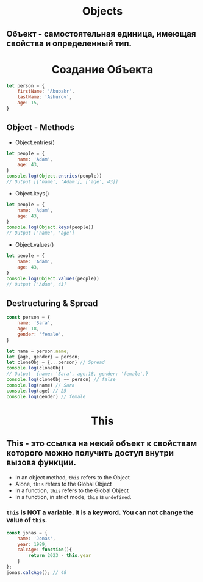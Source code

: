 <h1 align = 'center'>Objects</h1>

## Объект - самостоятельная единица, имеющая свойства и определенный тип. 

<h1 align = 'center'>Создание Объекта</h1>

```javascript
let person = {
    firstName: 'Abubakr',
    lastName: 'Ashurov',
    age: 15,
}
```

## Object - Methods
+ Object.entries()
```javascript
let people = {
    name: 'Adam',
    age: 43,
}
console.log(Object.entries(people))
// Output [['name', 'Adam'], ['age', 43]] 
```
+ Object.keys()
```javascript
let people = {
    name: 'Adam',
    age: 43,
}
console.log(Object.keys(people))
// Output ['name', 'age']
```
+ Object.values()
```javascript
let people = {
    name: 'Adam',
    age: 43,
}
console.log(Object.values(people))
// Output ['Adam', 43] 
```

## Destructuring & Spread
```javascript
const person = {
    name: 'Sara',
    age: 18,
    gender: 'female',
}

let name = person.name;
let {age, gender} = person;
let cloneObj = {...person} // Spread
console.log(cloneObj)
// Output  {name: 'Sara', age:18, gender: 'female',}
console.log(cloneObj == person) // false
console.log(name) // Sara
console.log(age) // 25
console.log(gender) // female
```

<h1 align = 'center'>This</h1>

## This - это ссылка на некий объект к свойствам которого можно получить доступ внутри вызова функции.

+ In an object method, `this` refers to the Object
+ Alone, `this` refers to the Global Object
+ In a function, `this` refers to the Global Object
+ In a function, in strict mode, `this` is `undefined`.

### `this` is **NOT** a variable. It is a **keyword**. You can not change the value of `this`.
```javascript
const jonas = {
    name: 'Jonas',
    year: 1989,
    calcAge: function(){
        return 2023 - this.year
    }
};
jonas.calcAge(); // 48
```
